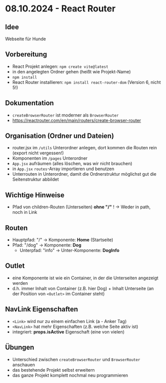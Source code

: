 # 08.10.2024 - React Router

## Idee

Webseite für Hunde

## Vorbereitung

- React Projekt anlegen: `npm create vite@latest`
- in den angelegten Ordner gehen (heißt wie Projekt-Name)
- `npm install`
- React Router installieren: `npm install react-router-dom` (Version 6, nicht 5!)

## Dokumentation

- `createBrowserRouter` ist moderner als `BrowserRouter`
- https://reactrouter.com/en/main/routers/create-browser-router

## Organisation (Ordner und Dateien)

- router.jsx im `/utils` Unterordner anlegen, dort kommen die Routen rein (export nicht vergessen!)
- Komponenten im `/pages` Unterordner
- `App.jsx` aufräumen (alles löschen, was wir nicht brauchen)
- in `App.jsx` `routes`-Array importieren und benutzen
- Unterrouten in Unterordner, damit die Ordnerstruktur möglichst gut die Seitenstruktur abbildet

## Wichtige Hinweise

- Pfad von children-Routen (Unterseiten) **ohne "/"** ! -> Weder in path, noch in Link

## Routen

- Hauptpfad: "/" -> Komponente: **Home** (Startseite)
- Pfad: "/dog" -> Komponente: **Dog**
  - Unterpfad: "info" -> Unter-Komponente: **DogInfo**

## Outlet

- eine Komponente ist wie ein Container, in der die Unterseiten angezeigt werden
- d.h. immer Inhalt von Container (z.B. hier Dog) + Inhalt Unterseite (an der Position von `<Outlet>` im Container steht)

## NavLink Eigenschaften

- `<Link>` wird nur zu einem einfachen Link (a - Anker Tag)
- `<NavLink>` hat mehr Eigenschaften (z.B. welche Seite aktiv ist)
- integriert: **props.isActive** Eigenschaft (eine von vielen)

## Übungen

- Unterschied zwischen `createBrowserRouter` und `BrowserRouter` anschauen
- das bestehende Projekt selbst erweitern
- das ganze Projekt komplett nochmal neu programmieren